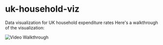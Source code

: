 # uk-household-viz
Data visualization for UK household expenditure rates
Here's a walkthrough of the visualization:

<img src='household.gif' title='Video Walkthrough' width='' alt='Video Walkthrough' />
